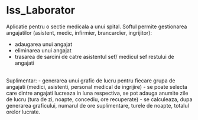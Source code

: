 # Iss_Laborator

Aplicatie pentru o sectie medicala a unui spital.
Softul permite gestionarea angajatilor (asistent, medic, infirmier, brancardier, ingrijitor):
  - adaugarea unui angajat
  - eliminarea unui angajat
  - trasarea de sarcini de catre asistentul sef/ medicul sef restului de angajati
<br>
 Suplimentar: 
 - generarea unui grafic de lucru pentru fiecare grupa de angajati (medici, asistenti, personal medical de ingrijire)
 - se poate selecta care dintre angajati lucreaza in luna respectiva, se pot adauga anumite zile de lucru (tura de zi, noapte, concediu, ore recuperate)
 - se calculeaza, dupa generarea graficului, numarul de ore suplimentare, turele de noapte, totalul orelor lucrate.
 
